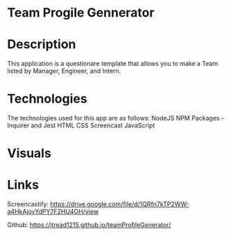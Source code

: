 # Team Progile Gennerator

# Description
This application is a questionare template that allows you to make a Team listed by Manager, Engineer, and Intern.

# Technologies
The technologies used for this app are as follows:
    NodeJS
    NPM Packages - Inquirer and Jest
    HTML
    CSS
    Screencast
    JavaScript

# Visuals



# Links
Screencastify: https://drive.google.com/file/d/1QRfn7kTP2WW-a4HkAjovYdPY7F2HU4OH/view

Github: https://jtread1215.github.io/teamProfileGenerator/
